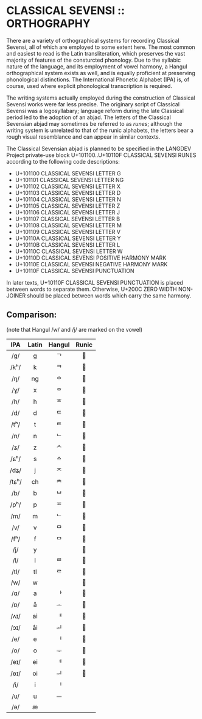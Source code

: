 #  CLASSICAL SEVENSI :: ORTHOGRAPHY  #

There are a variety of orthographical systems for recording Classical Sevensi, all of which are employed to some extent here.
The most common and easiest to read is the Latin transliteration, which preserves the vast majority of features of the consturcted phonology.
Due to the syllabic nature of the language, and its employment of vowel harmony, a Hangul orthographical system exists as well, and is equally proficient at preserving phonological distinctions.
The International Phonetic Alphabet (IPA) is, of course, used where explicit phonological transcription is required.

The writing systems actually employed during the construction of Classical Sevensi works were far less precise.
The originary script of Classical Sevensi was a logosyllabary; language reform during the late Classical period led to the adoption of an abjad.
The letters of the Classical Sevensian abjad may sometimes be referred to as *runes*; although the writing system is unrelated to that of the runic alphabets, the letters bear a rough visual resemblance and can appear in similar contexts.

The Classical Sevensian abjad is planned to be specified in the LANGDEV Project private-use block U+101100..U+10110F CLASSICAL SEVENSI RUNES according to the following code descriptions:

- U+101100 CLASSICAL SEVENSI LETTER G
- U+101101 CLASSICAL SEVENSI LETTER NG
- U+101102 CLASSICAL SEVENSI LETTER X
- U+101103 CLASSICAL SEVENSI LETTER D
- U+101104 CLASSICAL SEVENSI LETTER N
- U+101105 CLASSICAL SEVENSI LETTER Z
- U+101106 CLASSICAL SEVENSI LETTER J
- U+101107 CLASSICAL SEVENSI LETTER B
- U+101108 CLASSICAL SEVENSI LETTER M
- U+101109 CLASSICAL SEVENSI LETTER V
- U+10110A CLASSICAL SEVENSI LETTER Y
- U+10110B CLASSICAL SEVENSI LETTER L
- U+10110C CLASSICAL SEVENSI LETTER W
- U+10110D CLASSICAL SEVENSI POSITIVE HARMONY MARK
- U+10110E CLASSICAL SEVENSI NEGATIVE HARMONY MARK
- U+10110F CLASSICAL SEVENSI PUNCTUATION

In later texts, U+10110F CLASSICAL SEVENSI PUNCTUATION is placed between words to separate them.
Otherwise, U+200C ZERO WIDTH NON-JOINER should be placed between words which carry the same harmony.

##  Comparison:  ##

(note that Hangul /w/ and /j/ are marked on the vowel)

|  IPA  |  Latin  |  Hangul  |   Runic    |
| :---: | :-----: | :------: | :--------: |
|  /g/  |    g    | &#x1100; | &#x101100; |
|  /kʰ/ |    k    | &#x110F; | &#x101100; |
|  /ŋ/  |    ng   | &#x114C; | &#x101101; |
|  /ɣ/  |    x    | &#x1159; | &#x101102; |
|  /h/  |    h    | &#x1112; | &#x101102; |
|  /d/  |    d    | &#x1103; | &#x101103; |
|  /tʰ/ |    t    | &#x1110; | &#x101103; |
|  /n/  |    n    | &#x1102; | &#x101104; |
|  /ʑ/  |    z    | &#x1109; | &#x101105; |
|  /ɕʰ/ |    s    | &#x1140; | &#x101105; |
|  /dʑ/ |    j    | &#x110C; | &#x101106; |
| /tɕʰ/ |    ch   | &#x110E; | &#x101106; |
|  /b/  |    b    | &#x1107; | &#x101107; |
|  /pʰ/ |    p    | &#x1111; | &#x101107; |
|  /m/  |    m    | &#x1102; | &#x101108; |
|  /v/  |    v    | &#x1106; | &#x101109; |
|  /fʰ/ |    f    | &#x1106; | &#x101109; |
|  /j/  |    y    |  &nbsp;  | &#x10110A; |
|  /l/  |    l    | &#x1105; | &#x10110B; |
|  /tl/ |    tl   | &#x1105; | &#x10110B; |
|  /w/  |    w    |  &nbsp;  | &#x10110C; |
|  /ɑ/  |    a    | &#x1161; | &#x10110D; |
|  /ɒ/  |    å    | &#x1169; | &#x10110D; |
|  /ʌɪ/ |    ai   | &#x1162; | &#x10110D; |
|  /ɔɪ/ |    åi   | &#x116C; | &#x10110D; |
|  /e/  |    e    | &#x1165; | &#x10110E; |
|  /o/  |    o    | &#x116E; | &#x10110E; |
|  /eɪ/ |    ei   | &#x1166; | &#x10110E; |
|  /ɵɪ/ |    oi   | &#x1171; | &#x10110E; |
|  /i/  |    i    | &#x1175; |   &nbsp;   |
|  /u/  |    u    | &#x1173; |   &nbsp;   |
|  /ə/  |    æ    |  &nbsp;  |   &nbsp;   |
